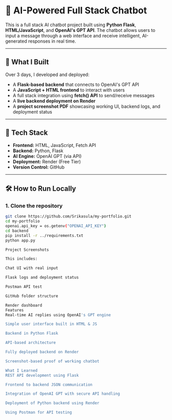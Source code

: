 # 🤖 AI-Powered Full Stack Chatbot

This is a full stack AI chatbot project built using **Python Flask**, **HTML/JavaScript**, and **OpenAI's GPT API**. The chatbot allows users to input a message through a web interface and receive intelligent, AI-generated responses in real time.

---

## 📌 What I Built

Over 3 days, I developed and deployed:

- A **Flask-based backend** that connects to OpenAI's GPT API
- A **JavaScript + HTML frontend** to interact with users
- A full stack integration using **fetch() API** to send/receive messages
- A **live backend deployment on Render**
- A **project screenshot PDF** showcasing working UI, backend logs, and deployment status

---

## 🔧 Tech Stack

- **Frontend:** HTML, JavaScript, Fetch API  
- **Backend:** Python, Flask  
- **AI Engine:** OpenAI GPT (via API)  
- **Deployment:** Render (Free Tier)  
- **Version Control:** GitHub

---

## 🛠 How to Run Locally

### 1. Clone the repository
```bash
git clone https://github.com/Srikasula/my-portfolio.git
cd my-portfolio
openai.api_key = os.getenv("OPENAI_API_KEY")
cd backend
pip install -r ../requirements.txt
python app.py

Project Screenshots

This includes:

Chat UI with real input

Flask logs and deployment status

Postman API test

GitHub folder structure

Render dashboard
Features
Real-time AI replies using OpenAI's GPT engine

Simple user interface built in HTML & JS

Backend in Python Flask

API-based architecture

Fully deployed backend on Render

Screenshot-based proof of working chatbot

What I Learned
REST API development using Flask

Frontend to backend JSON communication

Integration of OpenAI GPT with secure API handling

Deployment of Python backend using Render

Using Postman for API testing

